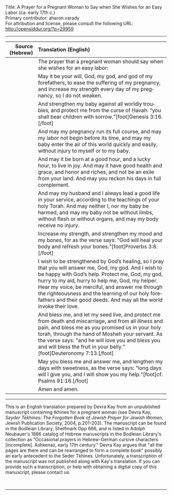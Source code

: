 <html>
<head></head>
<body>
Title: A Prayer for a Pregnant Woman to Say when She Wishes for an Easy Labor (ca. early 17th c.)<br />
Primary contributor: aharon.varady<br />
For attribution and license, please consult the following URL: <a href="http://opensiddur.org/?p=29959">http://opensiddur.org/?p=29959</a>
<p />
<hr />

<table style="width:100%;margin-left: auto;margin-right: auto;" class="draggable">
<thead><tr><th id="x" style="text-align: right;">Source (Hebrew)</th><th style="text-align: left;">Translation (English)</th></tr></thead>
<tbody>
<tr><td style="vertical-align:top;">
<div class="liturgy" lang="he">

</span></div></td>
 
<td style="vertical-align:top;">
<div class="english" lang="en">
<span class="instruction">The prayer that a pregnant woman should say when she wishes for an easy labor:</span>
</div></td></tr>


<tr><td style="vertical-align:top;">
<div class="liturgy" lang="he">

</span></div></td>
 
<td style="vertical-align:top;">
<div class="english" lang="en">
May it be your will, God, my god, and god of my forefathers, to ease the suffering of my pregnancy, and increase my strength every day of my pregnancy, so I do not weaken.
</div></td></tr>


<tr><td style="vertical-align:top;">
<div class="liturgy" lang="he">

</span></div></td>
 
<td style="vertical-align:top;">
<div class="english" lang="en">
And strengthen my baby against all worldly troubles, and protect me from the curse of Ḥavah: “you shall bear children with sorrow.”[foot]Genesis 3:16.[/foot]
</div></td></tr>


<tr><td style="vertical-align:top;">
<div class="liturgy" lang="he">

</span></div></td>
 
<td style="vertical-align:top;">
<div class="english" lang="en">
And may my pregnancy run its full course, and may my labor not begin before its time, and may my baby enter the air of this world quickly and easily, without injury to myself or to my baby.
</div></td></tr>


<tr><td style="vertical-align:top;">
<div class="liturgy" lang="he">

</span></div></td>
 
<td style="vertical-align:top;">
<div class="english" lang="en">
And may it be born at a good hour, and a lucky hour, to live in joy. And may it have good health and grace, and honor and riches, and not be an exile from your land. And may you reckon his days in full complement.
</div></td></tr>


<tr><td style="vertical-align:top;">
<div class="liturgy" lang="he">

</span></div></td>
 
<td style="vertical-align:top;">
<div class="english" lang="en">
And may my husband and I always lead a good life in your service, according to the teachings of your holy Torah. And may neither I, nor my baby be harmed, and may my baby not be without limbs, without flesh or without organs, and may my body receive no injury.
</div></td></tr>


<tr><td style="vertical-align:top;">
<div class="liturgy" lang="he">

</span></div></td>
 
<td style="vertical-align:top;">
<div class="english" lang="en">
Increase my strength, and strengthen my mood and my bones, for as the verse says: "God will heal your body and refresh your bones."[foot]Proverbs 3:8.[/foot]
</div></td></tr>


<tr><td style="vertical-align:top;">
<div class="liturgy" lang="he">

</span></div></td>
 
<td style="vertical-align:top;">
<div class="english" lang="en">
I wish to be strengthened by God’s healing, so I pray that you will answer me, God, my god. And I wish to be happy with God’s help. Protect me, God, my god, hurry to my aid, hurry to help me, God, my helper. Hear my voice, be merciful, and answer me through the righteousness and the learning of our holy forefathers and their good deeds. And may all the world invoke their love.
</div></td></tr>


<tr><td style="vertical-align:top;">
<div class="liturgy" lang="he">

</span></div></td>
 
<td style="vertical-align:top;">
<div class="english" lang="en">
And bless me, and let my seed live, and protect me from death and miscarriage, and from all illness and pain, and bless me as you promised us in your holy torah, through the hand of Mosheh your servant. As the verse says: "and he will love you and bless you and will bless the fruit in your belly."[foot]Deuteronomy 7:13.[/foot]
</div></td></tr>


<tr><td style="vertical-align:top;">
<div class="liturgy" lang="he">

</span></div></td>
 
<td style="vertical-align:top;">
<div class="english" lang="en">
May you bless me and answer me, and lengthen my days with sweetness, as the verse says: "long days will I give you, and I will show you my help."[foot]cf. Psalms 91:16.[/foot]
</div></td></tr>


<tr><td style="vertical-align:top;">
<div class="liturgy" lang="he">

</span></div></td>
 
<td style="vertical-align:top;">
<div class="english" lang="en">
Amen and amen.
</div></td></tr>
</tbody></table>

<hr />

This is an English translation prepared by Devra Kay from an unpublished manuscript containing tkhines for a pregnant woman (see Devra Kay, <Em>Seyder Tekhines: The Forgotten Book of Jewish Prayer for Jewish Women</em>, Jewish Publication Society, 2004, p.201-203). The manuscript can be found in the Bodleian Library, Shelfmark Opp 666, and is listed in Adolph Neubauer's 1886 catalog of Hebrew manuscripts in the Bodleian Library's collection as "Occasional prayers in Hebrew-German cursive characters [incomplete]. Ashkenaz, early 17th century." Devra Kay argues that "all the pages are there and can be rearranged to form a complete book" possibly an early antecedent to the Seder Tkhines. Unfortunately, a transcription of the manuscript was not published along with Kay's translation. If you can provide such a transcription, or help with obtaining a digital copy of this manuscript, please contact us.

&nbsp;

<hr />

&nbsp;
</body>
</html>
